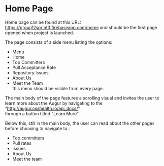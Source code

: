 # Home Page

Home page can be found at this URL:  
  https://group12sprint3.firebaseapp.com/home
  and should be the first page opened when project is launched.  
  
The page consists of a side menu listing the options:
  - Menu
  - Home
  - Top Committers
  - Pull Acceptance Rate
  - Repository Issues
  - About Us
  - Meet the Team  
  this menu should be visible from every page.
  
The main body of the page features a scrolling visual and invites the user to learn more about the Augur by navigating to the  
"http://augur.osshealth.io/api_docs/"    
through a button titled "Learn More".   

Below this, still in the main body, the user can read about the other pages before choosing to navigate to :
  - Top committers
  - Pull rates
  - Issues
  - About Us
  - Meet the team


